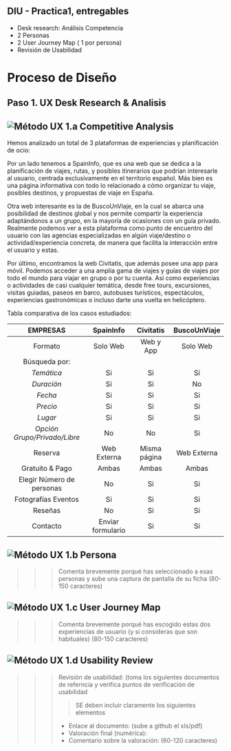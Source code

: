 ## DIU - Practica1, entregables




- Desk research: Análisis Competencia 
- 2 Personas 
- 2 User Journey Map  ( 1 por persona)
- Revisión de Usabilidad 



# Proceso de Diseño 

## Paso 1. UX Desk Research & Analisis 

![Método UX](../img/Competitive.png) 1.a Competitive Analysis
-----
Hemos analizado un total de 3 plataformas de experiencias y planificación de ocio:

Por un lado tenemos a SpainInfo, que es una web que se dedica a la planificación de viajes, rutas, y posibles itinerarios que podrían interesarle al usuario, centrada exclusivamente en el territorio español. Más bien es una página informativa con todo lo relacionado a cómo organizar tu viaje, posibles destinos, y propuestas de viaje en España.

Otra web interesante es la de BuscoUnViaje, en la cual se abarca una posibilidad de destinos global y nos permite compartir la experiencia adaptándonos a un grupo, en la mayoría de ocasiones con un guía privado. Realmente podemos ver a esta plataforma como punto de encuentro del usuario con las agencias especializadas en algún viaje/destino o actividad/experiencia concreta, de manera que facilita la interacción entre el usuario y estas.

Por último, encontramos la web Civitatis, que además posee una app para móvil. Podemos acceder a una amplia gama de viajes y guías de viajes por todo el mundo para viajar en grupo o por tu cuenta. Así como experiencias o actividades de casi cualquier temática, desde free tours, excursiones, visitas guiadas, paseos en barco, autobuses turísticos, espectáculos, experiencias gastronómicas o incluso darte una vuelta en helicóptero.


Tabla comparativa de los casos estudiados:

|EMPRESAS                        | SpainInfo     | Civitatis     | BuscoUnViaje  | 
| :------:                       | :------:      | :------:      |  :------:     | 
| Formato                        | Solo Web      |  Web y App    |   Solo Web    | 
| Búsqueda por:                  |               |               |               |
| *Temática*                     | Si            |  Si           |      Si       |
| *Duración*                     | Si            |  Si           |      No       |
| *Fecha*                        | Si            |  Si           |      Si       |
| *Precio*                       | Si            |  Si           |      Si       | 
| *Lugar*                        | Si            |  Si           |      Si       |
| *Opción Grupo/Privado/Libre*   | No            |  No           |      Si       |
| Reserva                        | Web Externa   |  Misma página |  Web Externa  |
| Gratuito & Pago                | Ambas         |  Ambas        |     Ambas     |
| Elegir Número de personas      | No            |  Si           |      Si       |
| Fotografías Eventos            | Si            |  Si           |      Si       |
| Reseñas                        | No            |  Si           |      Si       |
| Contacto                       | Enviar formulario |  Si           |      Si       |





![Método UX](../img/Persona.png) 1.b Persona
-----

>>> Comenta brevemente porqué has seleccionado a esas personas y sube una captura de pantalla de su ficha  (80-150 caracteres)

![Método UX](../img/JourneyMap.png) 1.c User Journey Map
----


>>> Comenta brevemente porqué has escogido estas dos experiencias de usuario (y si consideras que son habituales) (80-150 caracteres) 

![Método UX](../img/usabilityReview.png) 1.d Usability Review
----
>>>  Revisión de usabilidad: (toma los siguientes documentos de referncia y verifica puntos de verificación de  usabilidad
>>>> SE deben incluir claramente los siguientes elementos
>>> - Enlace al documento:  (sube a github el xls/pdf) 
>>> - Valoración final (numérica): 
>>> - Comentario sobre la valoración:  (60-120 caracteres)
